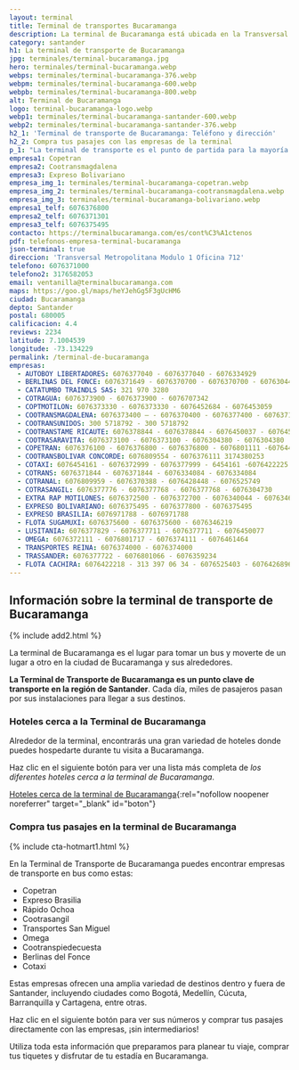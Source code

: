 ```yaml
---
layout: terminal
title: Terminal de transportes Bucaramanga
description: La terminal de Bucaramanga está ubicada en la Transversal Metropolitana. ¡Mira su teléfono y compra tus pasajes!
category: santander
h1: La terminal de transporte de Bucaramanga
jpg: terminales/terminal-bucaramanga.jpg
hero: terminales/terminal-bucaramanga.webp
webps: terminales/terminal-bucaramanga-376.webp
webpm: terminales/terminal-bucaramanga-600.webp
webpb: terminales/terminal-bucaramanga-800.webp
alt: Terminal de Bucaramanga
logo: terminal-bucaramanga-logo.webp
webp1: terminales/terminal-bucaramanga-santander-600.webp
webp2: terminales/terminal-bucaramanga-santander-376.webp
h2_1: 'Terminal de transporte de Bucaramanga: Teléfono y dirección'
h2_2: Compra tus pasajes con las empresas de la terminal
p_1: "La terminal de transporte es el punto de partida para la mayoría de los viajes en bus desde Bucaramanga."
empresa1: Copetran
empresa2: Cootransmagdalena
empresa3: Expreso Bolivariano
empresa_img_1: terminales/terminal-bucaramanga-copetran.webp
empresa_img_2: terminales/terminal-bucaramanga-cootransmagdalena.webp
empresa_img_3: terminales/terminal-bucaramanga-bolivariano.webp
empresa1_telf: 6076376800
empresa2_telf: 6076371301
empresa3_telf: 6076375495
contacto: https://terminalbucaramanga.com/es/cont%C3%A1ctenos
pdf: telefonos-empresa-terminal-bucaramanga
json-terminal: true
direccion: 'Transversal Metropolitana Modulo 1 Oficina 712'
telefono: 6076371000
telefono2: 3176582053
email: ventanilla@terminalbucaramanga.com
maps: https://goo.gl/maps/heYJehGg5F3gUcHM6
ciudad: Bucaramanga
depto: Santander
postal: 680005
calificacion: 4.4
reviews: 2234
latitude: 7.1004539
longitude: -73.134229
permalink: /terminal-de-bucaramanga
empresas:
  - AUTOBOY LIBERTADORES: 6076377040 - 6076377040 - 6076334929
  - BERLINAS DEL FONCE: 6076371649 - 6076370700 - 6076370700 - 6076304468 -6076304036
  - CATATUMBO TRAINDLS SAS: 321 970 3280
  - COTRAGUA: 6076373900 - 6076373900 - 6076707342
  - COPTMOTILON: 6076373330 - 6076373330 - 6076452684 - 6076453059
  - COOTRANSMAGDALENA: 6076373400 – - 6076370400 - 6076377400 - 6076371301 -6076450044 - 6076359808
  - COOTRANSUNIDOS: 300 5718792 - 300 5718792
  - COOTRANSTAME RICAUTE: 6076378844 - 6076378844 - 6076450037 - 6076450037 -6076424743
  - COOTRASARAVITA: 6076373100 - 6076373100 - 6076304380 - 6076304380
  - COPETRAN: 6076376100 - 6076376800 - 6076376800 - 6076801111 -6076448167
  - COOTRANSBOLIVAR CONCORDE: 6076809554 - 6076376111 3174380253
  - COTAXI: 6076454161 - 6076372999 - 6076377999 - 6454161 -6076422225
  - COTRANS: 6076371844 - 6076371844 - 6076334084 - 6076334084
  - COTRANAL: 6076809959 - 6076370388 - 6076428448 - 6076525749
  - COTRASANGIL: 6076377776 - 6076377768 - 6076377768 - 6076304730
  - EXTRA RAP MOTILONES: 6076372500 - 6076372700 - 6076340044 - 6076346999
  - EXPRESO BOLIVARIANO: 6076375495 - 6076377800 - 6076375495
  - EXPRESO BRASILIA: 6076971788 - 6076971788
  - FLOTA SUGAMUXI: 6076375600 - 6076375600 - 6076346219
  - LUSITANIA: 6076377829 - 6076377711 - 6076377711 - 6076450077
  - OMEGA: 6076372111 - 6076801717 - 6076374111 - 6076461464
  - TRANSPORTES REINA: 6076374000 - 6076374000
  - TRASSANDER: 6076377722 - 6076801066 - 6076359234
  - FLOTA CACHIRA: 6076422218 - 313 397 06 34 - 6076525403 - 6076426896
---
```

## Información sobre la terminal de transporte de Bucaramanga

{% include add2.html %}

La terminal de Bucaramanga es el lugar para tomar un bus y moverte de un lugar a otro en la ciudad de Bucaramanga y sus alrededores.

**La Terminal de Transporte de Bucaramanga es un punto clave de transporte en la región de Santander**. Cada día, miles de pasajeros pasan por sus instalaciones para llegar a sus destinos.

### Hoteles cerca a la Terminal de Bucaramanga

Alrededor de la terminal, encontrarás una gran variedad de hoteles donde puedes hospedarte durante tu visita a Bucaramanga.

Haz clic en el siguiente botón para ver una lista más completa de *los diferentes hoteles cerca a la terminal de Bucaramanga*.

[Hoteles cerca de la terminal de Bucaramanga](https://www.google.com/maps/search/Hoteles/@7.0884524,-73.1331262,16z/data=!3m1!4b1){:rel="nofollow noopener noreferrer" target="_blank" id="boton"}

### Compra tus pasajes en la terminal de Bucaramanga

{% include cta-hotmart1.html %}

En la Terminal de Transporte de Bucaramanga puedes encontrar empresas de transporte en bus como estas:

* Copetran
* Expreso Brasilia
* Rápido Ochoa
* Cootrasangil
* Transportes San Miguel
* Omega
* Cootranspiedecuesta
* Berlinas del Fonce
* Cotaxi

Estas empresas ofrecen una amplia variedad de destinos dentro y fuera de Santander, incluyendo ciudades como Bogotá, Medellín, Cúcuta, Barranquilla y Cartagena, entre otras.

Haz clic en el siguiente botón para ver sus números y comprar tus pasajes directamente con las empresas, ¡sin intermediarios!

Utiliza toda esta información que preparamos para planear tu viaje, comprar tus tiquetes y disfrutar de tu estadía en Bucaramanga.
